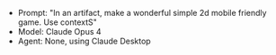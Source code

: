 - Prompt: "In an artifact, make a wonderful simple 2d mobile friendly game. Use contextS"
- Model: Claude Opus 4
- Agent: None, using Claude Desktop


